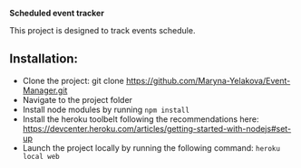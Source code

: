 **Scheduled event tracker**

This project is designed to track events schedule.

## Installation:

* Clone the project: git clone https://github.com/Maryna-Yelakova/Event-Manager.git
* Navigate to the project folder
* Install node modules by running `npm install`
* Install the heroku toolbelt following the recommendations here: https://devcenter.heroku.com/articles/getting-started-with-nodejs#set-up
* Launch the project locally by running the following command: `heroku local web`